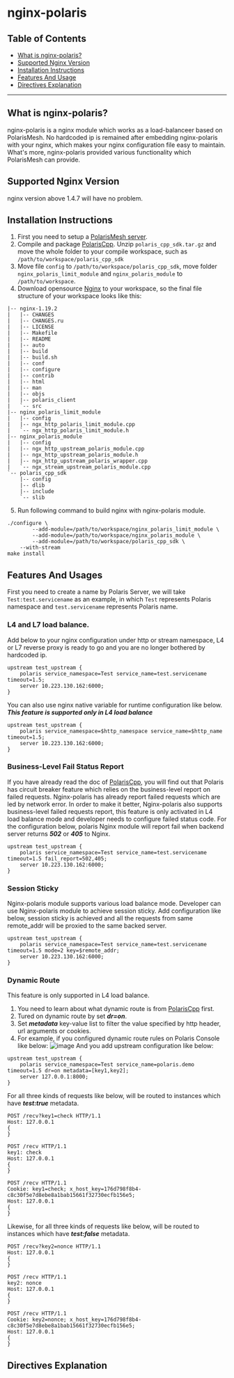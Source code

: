 # nginx-polaris
## Table of Contents

* [What is nginx-polaris?](#what-is-nginx-polaris)
* [Supported Nginx Version](#supported-nginx-version)
* [Installation Instructions](#installation-instructions)
* [Features And Usage](#features-and-usages)
* [Directives Explanation](#directives-explanation)

---

## What is nginx-polaris?
nginx-polaris is a nginx module which works as a load-balanceer based on PolarisMesh. No hardcoded ip is remained after embedding nginx-polaris with your nginx, which makes your nginx configuration file easy to maintain. What's more, nginx-polaris provided various functionality which PolarisMesh can provide.

## Supported Nginx Version
nginx version above 1.4.7 will have no problem.

## Installation Instructions
1. First you need to setup a [PolarisMesh server](https://github.com/PolarisMesh/polaris).
2. Compile and package [PolarisCpp](https://github.com/PolarisMesh/polaris-cpp). Unzip `polaris_cpp_sdk.tar.gz` and move the whole folder to your compile workspace, such as `/path/to/workspace/polaris_cpp_sdk`
3. Move file `config` to `/path/to/workspace/polaris_cpp_sdk`, move folder `nginx_polaris_limit_module` and `nginx_polaris_module` to `/path/to/workspace`.
4. Download opensource [Nginx](http://nginx.org/en/download.html) to your workspace, so the final file structure of your workspace looks like this:
```
|-- nginx-1.19.2
|   |-- CHANGES
|   |-- CHANGES.ru
|   |-- LICENSE
|   |-- Makefile
|   |-- README
|   |-- auto
|   |-- build
|   |-- build.sh
|   |-- conf
|   |-- configure
|   |-- contrib
|   |-- html
|   |-- man
|   |-- objs
|   |-- polaris_client
|   `-- src
|-- nginx_polaris_limit_module
|   |-- config
|   |-- ngx_http_polaris_limit_module.cpp
|   `-- ngx_http_polaris_limit_module.h
|-- nginx_polaris_module
|   |-- config
|   |-- ngx_http_upstream_polaris_module.cpp
|   |-- ngx_http_upstream_polaris_module.h
|   |-- ngx_http_upstream_polaris_wrapper.cpp
|   `-- ngx_stream_upstream_polaris_module.cpp
`-- polaris_cpp_sdk
    |-- config
    |-- dlib
    |-- include
    `-- slib
```
5. Run following command to build nginx with nginx-polaris module.
```
./configure \
        --add-module=/path/to/workspace/nginx_polaris_limit_module \
        --add-module=/path/to/workspace/nginx_polaris_module \
        --add-module=/path/to/workspace/polaris_cpp_sdk \
    --with-stream
make install
```

## Features And Usages
First you need to create a name by Polaris Server, we will take `Test:test.servicename` as an example, in which `Test` represents Polaris namespace and `test.servicename` represents Polaris name.
### L4 and L7 load balance.
Add below to your nginx configuration under http or stream namespace, L4 or L7 reverse proxy is ready to go and you are no longer bothered by hardcoded ip. 
```
upstream test_upstream {
    polaris service_namespace=Test service_name=test.servicename timeout=1.5;
    server 10.223.130.162:6000;
}
```
You can also use nginx native variable for runtime configuration like below. ***This feature is supported only in L4 load balance***
```
upstream test_upstream {
    polaris service_namespace=$http_namespace service_name=$http_name timeout=1.5;
    server 10.223.130.162:6000;
}
```
### Business-Level Fail Status Report
If you have already read the doc of [PolarisCpp](https://github.com/PolarisMesh/polaris-cpp), you will find out that Polaris has circuit breaker feature which relies on the business-level report on failed requests. Nginx-polaris has already report failed requests which are led by network error. In order to make it better, Nginx-polaris also supports business-level failed requests report, this feature is only activated in L4 load balance mode and developer needs to configure failed status code. For the configuration below, polaris Nginx module will report fail when backend server returns ***502*** or ***405*** to Nginx.
```
upstream test_upstream {
    polaris service_namespace=Test service_name=test.servicename timeout=1.5 fail_report=502,405;
    server 10.223.130.162:6000;
}
```
### Session Sticky
Nginx-polaris module supports various load balance mode. Developer can use Nginx-polaris module to achieve session sticky. Add configuration like below, session sticky is achieved and all the requests from same remote_addr will be proxied to the same backed server.
```
upstream test_upstream {
    polaris service_namespace=Test service_name=test.servicename timeout=1.5 mode=2 key=$remote_addr;
    server 10.223.130.162:6000;
}
```
### Dynamic Route
This feature is only supported in L4 load balance.
1. You need to learn about what dynamic route is from [PolarisCpp](https://github.com/PolarisMesh/polaris-cpp) first.
2. Tured on dynamic route by set ***dr=on***.
3. Set ***metadata*** key-value list to filter the value specified by http header, url arguments or cookies.
4. For example, if you configured dynamic route rules on Polaris Console like below:
![image](https://user-images.githubusercontent.com/7314436/130551250-c4b52235-59c6-456d-832b-74263f6a4ebd.png)
And you add upstream configuration like below:
```
upstream test_upstream {
    polaris service_namespace=Test service_name=polaris.demo timeout=1.5 dr=on metadata=[key1,key2];
    server 127.0.0.1:8000;
}
```
For all three kinds of requests like below, will be routed to instances which have ***test:true*** metadata.
```
POST /recv?key1=check HTTP/1.1
Host: 127.0.0.1
{
}
```
```
POST /recv HTTP/1.1
key1: check
Host: 127.0.0.1
{
}
```
```
POST /recv HTTP/1.1
Cookie: key1=check; x_host_key=176d798f8b4-c8c30f5e7d8ebe8a1bab15661f32730ecfb156e5;
Host: 127.0.0.1
{
}
```
Likewise, for all three kinds of requests like below, will be routed to instances which have ***test:false*** metadata.
```
POST /recv?key2=nonce HTTP/1.1
Host: 127.0.0.1
{
}
```
```
POST /recv HTTP/1.1
key2: nonce
Host: 127.0.0.1
{
}
```
```
POST /recv HTTP/1.1
Cookie: key2=nonce; x_host_key=176d798f8b4-c8c30f5e7d8ebe8a1bab15661f32730ecfb156e5;
Host: 127.0.0.1
{
}
```

## Directives Explanation

